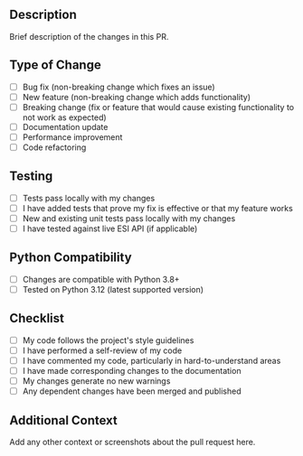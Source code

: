 ## Description

Brief description of the changes in this PR.

## Type of Change

- [ ] Bug fix (non-breaking change which fixes an issue)
- [ ] New feature (non-breaking change which adds functionality)
- [ ] Breaking change (fix or feature that would cause existing functionality to not work as expected)
- [ ] Documentation update
- [ ] Performance improvement
- [ ] Code refactoring

## Testing

- [ ] Tests pass locally with my changes
- [ ] I have added tests that prove my fix is effective or that my feature works
- [ ] New and existing unit tests pass locally with my changes
- [ ] I have tested against live ESI API (if applicable)

## Python Compatibility

- [ ] Changes are compatible with Python 3.8+
- [ ] Tested on Python 3.12 (latest supported version)

## Checklist

- [ ] My code follows the project's style guidelines
- [ ] I have performed a self-review of my code
- [ ] I have commented my code, particularly in hard-to-understand areas
- [ ] I have made corresponding changes to the documentation
- [ ] My changes generate no new warnings
- [ ] Any dependent changes have been merged and published

## Additional Context

Add any other context or screenshots about the pull request here.